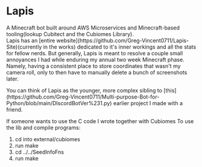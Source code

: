 <h1>Lapis</h1>
<p>
    A Minecraft bot built around AWS Microservices and Minecraft-based tooling(lookup Cubitect and the Cubiomes Library).<br/>
    Lapis has an [entire website](https://github.com/Greg-Vincent0711/Lapis-Site)(currently in the works) dedicated to it's inner workings and all the stats for fellow nerds.
    But generally, Lapis is meant to resolve a couple small annoyances I had while enduring my 
    annual two week Minecraft phase. Namely, having a consistent place to store coordinates that wasn't my camera roll, only to then have to manually delete a bunch of screenshots later.<br/>
</p>

<p>
    You can think of Lapis as the younger, more complex sibling to [this](https://github.com/Greg-Vincent0711/Multi-purpose-Bot-for-Python/blob/main/DIscordBotVer%231.py) earlier project I made with a friend. 
</p> 


If someone wants to use the C code I wrote together with Cubiomes
To use the lib and compile programs:
1. cd into external/cubiomes
2. run make
3. cd ../../SeedInfoFns
4. run make